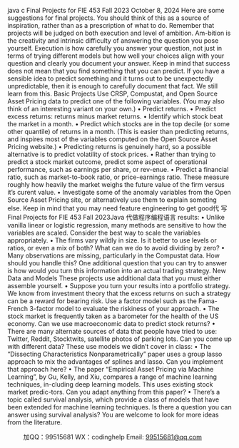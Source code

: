 java c
Final Projects for FIE 453 Fall 2023
October 8, 2024
Here are some suggestions for final projects. You should think of this as a source of inspiration, rather than as a prescription of what to do. Remember that projects will be judged on both execution and level of ambition. Am-bition is the creativity and intrinsic difficulty of answering the question you pose yourself. Execution is how carefully you answer your question, not just in terms of trying different models but how well your choices align with your question and clearly you document your answer.
Keep in mind that success does not mean that you find something that you can predict. If you have a sensible idea to predict something and it turns out to be unexpectedly unpredictable, then it is enough to carefully document that fact. We still learn from this.
Basic Projects       Use CRSP, Compustat, and Open Source Asset Pricing data to predict one of the following variables. (You may also think of an interesting variant on your own.)
• Predict returns.
• Predict excess returns: returns minus market returns.
• Identify which stock beat the market in a month.
• Predict which stocks are in the top decile (or some other quantile) of returns in a month. (This is easier than predicting returns, and inspires most of the variables computed on the Open Source Asset Pricing website.)
• Predicting returns is genuinely hard, so a possible alternative is to predict volatility of stock prices.
• Rather than trying to predict a stock market outcome, predict some aspect of operational performance, such as earnings per share, or rev-enue.
• Predict a financial ratio, such as market-to-book ratio, or price-earnings ratio. These measure roughly how heavily the market weighs the future value of the firm versus it’s curent value.
• Investigate some of the anomaly variables from the Open Source Asset Pricing site, or alternatively use them to explain someting else.
Keep in mind that you may need feature engineering to get good代 写Final Projects for FIE 453 Fall 2023Java
代做程序编程语言 results:
• Unlike vanilla linear or logistic regression, many methods are sensitive to how the variables are scaled. Consider the best way to scale the variables appropriately.
• The firms vary wildly in size. Is it better to use levels or ratios, or even a mix of both? What can we do to avoid dividing by zero?
• Many observations are missing, particularly in the Compustat data. How should you handle this?
One additional question that you can try to answer is how would you turn this information into an actual trading strategy.
New Data and Models       These projects use additional data that you must either assemble yourself.
• Suppose you turn your results into a portfolio strategy. We know from investment theory that the excess returns on such a strategy can be a reward for bearing risk. Use a factor model such as the Fama-French 3-factor model to evaluate the riskiness of your approach.
• The stock market is frequently taken as a barometer for the health of the US economy. Can we use macroeconomic data to predict stock returns?
• There are many alternate sources of data that people have tried to use: Twitter, Reddit, Stocktwits, satellite photos of parking lots. Can you come up with different data?
These use models we didn’t cover in class:
• The “Dissecting Characteristics Nonparametrically” paper uses a group lasso approach to mix the advantages of splines and lasso. Can you implement that approach here?
• The paper “Empirical Asset Pricing via Machine Learning”, by Gu, Kelly, and Xiu, compares a range of machine learning techniques, in-cluding deep learning models. This uses existing stock market predic-tors. Can you adapt anything from this paper?
• There’s a topic called survival analysis, which provide a class of models that have been extended for machine learning techniques. Is there a question you can answer using survival analysis?
You are welcome to look for more ideas from the literature.





         
加QQ：99515681  WX：codinghelp  Email: 99515681@qq.com
